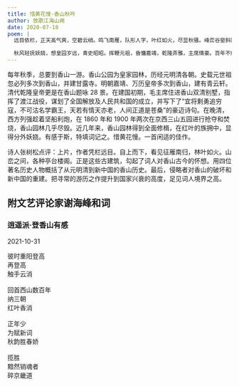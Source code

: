 ```yaml
---
title: 惜黄花慢·香山秋吟
author: 放歌江海山阙
date: 2020-07-18
poem: |
  远目依栏，正天高气爽，空碧云绡。鸣飞南雁，队形人字，叶红如火，尽显秋骚。峰峦谷壑斜阳落，更亭阁、楼台重葺，凤饰龙雕。

  秋风轻抚妖娆，想皇园岁远，青史昭昭。挥鞭元祖，昏慵嘉靖，乾隆弄雅，主席情豪。百年不解红毛恨，趁炮利、宝夺园烧。乾坤转，香山瑰丽今朝！
---
```


每年秋季，总要到香山一游。香山公园为皇家园林，历经元明清各朝。史载元世祖忽必列多次到香山，并建甘露寺。明朝嘉靖、万历皇帝多次到香山，建有青云轩。清代乾隆皇帝更是在香山题咏 28 景。在建国初期，毛主席住进香山双清别墅，指挥了渡江战役，谋划了全国解放及人民共和国的成立，并写下了“宜将剩勇追穷寇，不可沽名学霸王，天若有情天亦老，人间正道是苍桑”的豪迈诗句。在晚清，西方列强趁着坚船利炮，在 1860 年和 1900 年两次在京西三山五园进行抢夺和焚烧，香山园林几乎尽毁。近几年来，香山园林得到全面修楫，在红叶的族拥中，显得分外妖娆。有感于斯，特填词记之。惜黄花慢。一首闲适的佳作。

诗人张树松点评：上片，作者凭栏远目。自上而下，看见征雁南归，林叶如火。山峦之间，各种亭台楼阁。正是这些古建筑，勾起了词人对香山古今的怀想。用四位著名历史人物概括了从元明清到新中国的香山历史。最后，侵略者对香山的破坏和新中国的重建。把寻常的游历之作提升到国家兴衰的高度，足见词人境界之高。

## 附文艺评论家谢海峰和词

### 逍遥派·登香山有感

2021-10-31

<pre>
彼时重阳登高
再登高
触手云消

回首西山数百年
纳三朝
红叶香消

正年少
为赋新词
秋韵胜春娇

揽胜
黯然销魂者
碎京畿道
</pre>
